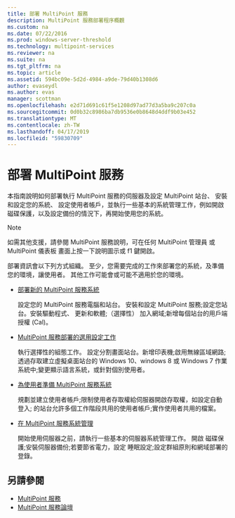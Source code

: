 ```yaml
---
title: 部署 MultiPoint 服務
description: MultiPoint 服務部署程序概觀
ms.custom: na
ms.date: 07/22/2016
ms.prod: windows-server-threshold
ms.technology: multipoint-services
ms.reviewer: na
ms.suite: na
ms.tgt_pltfrm: na
ms.topic: article
ms.assetid: 594bc09e-5d2d-4984-a9de-79d40b1308d6
author: evaseydl
ms.author: evas
manager: scottman
ms.openlocfilehash: e2d71d691c61f5e1208d97ad77d3a5ba9c207c0a
ms.sourcegitcommit: 0d0b32c8986ba7db9536e0b8648d4ddf9b03e452
ms.translationtype: MT
ms.contentlocale: zh-TW
ms.lasthandoff: 04/17/2019
ms.locfileid: "59830709"
---
```

# <a name="deploying-multipoint-services"></a>部署 MultiPoint 服務
本指南說明如何部署執行 MultiPoint 服務的伺服器及設定 MultiPoint 站台、 安裝和設定您的系統、 設定使用者帳戶，並執行一些基本的系統管理工作，例如開啟 磁碟保護，以及設定備份的情況下，再開始使用您的系統。  
  
> [!NOTE]  
> 如需其他支援，請參閱 MultiPoint 服務說明，可在任何 MultiPoint 管理員 或 MultiPoint 儀表板 畫面上按一下說明圖示或 f1 鍵開啟。  
  
部署資訊會以下列方式組織。 至少，您需要完成的工作來部署您的系統，及準備您的環境，讓使用者。 其他工作可能會或可能不適用於您的環境。 
-   [部署新的 MultiPoint 服務系統](Deploy-a-new-MultiPoint-services-system.md)  
  
    設定您的 MultiPoint 服務電腦和站台。 安裝和設定 MultiPoint 服務;設定您站台。安裝驅動程式、 更新和軟體;（選擇性） 加入網域;新增每個站台的用戶端授權 (Cal)。  
  
-   [MultiPoint 服務部署的選用設定工作](Optional-configuration-tasks-for-a-MultiPoint-services-deployment.md)  
  
    執行選擇性的組態工作。 設定分割畫面站台。新增印表機;啟用無線區域網路; 透過存取建立虛擬桌面站台的 Windows 10、windows 8 或 Windows 7 作業系統中;變更顯示語言系統，或針對個別使用者。  
  
-   [為使用者準備 MultiPoint 服務系統](Prepare-your-MultiPoint-services-system-for-users.md)  
  
    規劃並建立使用者帳戶;限制使用者存取權給伺服器開啟存取權，如設定自動登入; 的站台允許多個工作階段共用的使用者帳戶;實作使用者共用的檔案。  
  
-   [在 MultiPoint 服務系統管理](System-administration-in-MultiPoint-services.md)  
  
    開始使用伺服器之前，請執行一些基本的伺服器系統管理工作。 開啟 磁碟保護;安裝伺服器備份;若要節省電力，設定 睡眠設定;設定群組原則和網域部署的登錄。  
  
## <a name="see-also"></a>另請參閱  
  
- [MultiPoint 服務](MultiPoint-Services.md)
-   [MultiPoint 服務論壇](https://social.technet.microsoft.com/Forums/windowsserver/home?forum=windowsmultipointserver&filter=alltypes&sort=lastpostdesc)  
  
